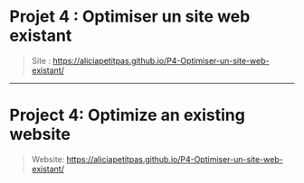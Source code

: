 # Projet 4 : Optimiser un site web existant

> Site : https://aliciapetitpas.github.io/P4-Optimiser-un-site-web-existant/

___

# Project 4: Optimize an existing website

> Website: https://aliciapetitpas.github.io/P4-Optimiser-un-site-web-existant/
